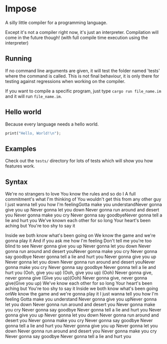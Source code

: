 # Impose
A silly little compiler for a programming language.

Except it's not a compiler right now, it's just an interpreter. Compilation will come in the future
though! (with full compile time execution using the interpreter)

## Running
If no command line arguments are given, it will test the folder named 'tests' where the command
is called. This is not final behaviour, it is only there for testing against regressions
when working on the compiler.

If you want to compile a specific program, just type ``cargo run file_name.im`` and it will run
``file_name.im``.

## Hello world
Because every language needs a hello world.
```rust
print("Hello, World!\n");
```

## Examples
Check out the ``tests/`` directory for lots of tests which will show you how features work.

## Syntax
We're no strangers to love
You know the rules and so do I
A full commitment's what I'm thinking of
You wouldn't get this from any other guy
I just wanna tell you how I'm feelingGotta make you understandNever gonna give you up
Never gonna let you down
Never gonna run around and desert you
Never gonna make you cry
Never gonna say goodbyeNever gonna tell a lie and hurt you
We've known each other for so long
Your heart's been aching but
You're too shy to say it

Inside we both know what's been going on
We know the game and we're gonna play it
And if you ask me how I'm feeling
Don't tell me you're too blind to see
Never gonna give you up
Never gonna let you down
Never gonna run around and desert youNever gonna make you cry
Never gonna say goodbye
Never gonna tell a lie and hurt you
Never gonna give you up
Never gonna let you down
Never gonna run around and desert youNever gonna make you cry
Never gonna say goodbye
Never gonna tell a lie and hurt you
(Ooh, give you up)
(Ooh, give you up)
(Ooh)
Never gonna give, never gonna give
(Give you up)(Ooh)
Never gonna give, never gonna give(Give you up)
We've know each other for so long
Your heart's been aching but
You're too shy to say it
Inside we both know what's been going onWe know the game and we're gonna play it
I just wanna tell you how I'm feeling
Gotta make you understand
Never gonna give you upNever gonna let you down
Never gonna run around and desert you
Never gonna make you cry
Never gonna say goodbye
Never gonna tell a lie and hurt you
Never gonna give you up
Never gonna let you down
Never gonna run around and desert you
Never gonna make you cry
Never gonna say goodbye
Never gonna tell a lie and hurt you
Never gonna give you up
Never gonna let you down
Never gonna run around and desert you
Never gonna make you cry
Never gonna say goodbye
Never gonna tell a lie and hurt you
